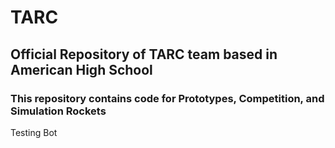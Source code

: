 # TARC
## Official Repository of TARC team based in American High School
### This repository contains code for Prototypes, Competition, and Simulation Rockets
Testing Bot
